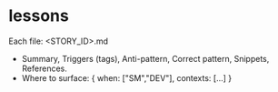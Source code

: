 ﻿# lessons

Each file: <STORY_ID>.md
- Summary, Triggers (tags), Anti-pattern, Correct pattern, Snippets, References.
- Where to surface: { when: ["SM","DEV"], contexts: [...] }
